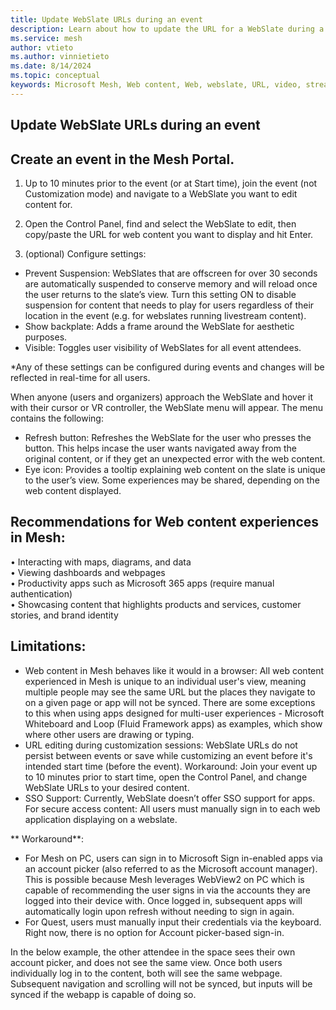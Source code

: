 ```yaml
---
title: Update WebSlate URLs during an event
description: Learn about how to update the URL for a WebSlate during a Mesh event.
ms.service: mesh
author: vtieto
ms.author: vinnietieto
ms.date: 8/14/2024
ms.topic: conceptual
keywords: Microsoft Mesh, Web content, Web, webslate, URL, video, streaming video, whiteboard
---
```


## Update WebSlate URLs during an event

## Create an event in the Mesh Portal.  

1. Up to 10 minutes prior to the event (or at Start time), join the event (not Customization mode) and navigate to a WebSlate you want to edit content for.  
 
1. Open the Control Panel, find and select the WebSlate to edit, then copy/paste the URL for web content you want to display and hit Enter. 
 
 
4. (optional) Configure settings: 

- Prevent Suspension: WebSlates that are offscreen for over 30 seconds are automatically suspended to conserve memory and will reload once the user returns to the slate’s view. Turn this setting ON to disable suspension for content that needs to play for users regardless of their location in the event (e.g. for webslates running livestream content).  
- Show backplate: Adds a frame around the WebSlate for aesthetic purposes.  
- Visible: Toggles user visibility of WebSlates for all event attendees. 

*Any of these settings can be configured during events and changes will be reflected in real-time for all users.  

When anyone (users and organizers) approach the WebSlate and hover it with their cursor or VR controller, the WebSlate menu will appear. The menu contains the following:  

- Refresh button: Refreshes the WebSlate for the user who presses the button. This helps incase the user wants navigated away from the original content, or if they get an unexpected error with the web content.  
- Eye icon: Provides a tooltip explaining web content on the slate is unique to the user’s view. Some experiences may be shared, depending on the web content displayed.    
 
## Recommendations for Web content experiences in Mesh:

•	Interacting with maps, diagrams, and data  
•	Viewing dashboards and webpages  
•	Productivity apps such as Microsoft 365 apps (require manual authentication)  
•	Showcasing content that highlights products and services, customer stories, and brand identity 
 
## Limitations:  

- Web content in Mesh behaves like it would in a browser: All web content experienced in Mesh is unique to an individual user's view, meaning multiple people may see the same URL but the places they navigate to on a given page or app will not be synced. There are some exceptions to this when using apps designed for multi-user experiences - Microsoft Whiteboard and Loop (Fluid Framework apps) as examples, which show where other users are drawing or typing.  
- URL editing during customization sessions: WebSlate URLs do not persist between events or save while customizing an event before it's intended start time (before the event). Workaround: Join your event up to 10 minutes prior to start time, open the Control Panel, and change WebSlate URLs to your desired content.  
- SSO Support: Currently, WebSlate doesn’t offer SSO support for apps. For secure access content: All users must manually sign in to each web application displaying on a webslate.  
 
** Workaround**:

- For Mesh on PC, users can sign in to Microsoft Sign in-enabled apps via an account picker (also referred to as the Microsoft account manager). This is possible because Mesh leverages WebView2 on PC which is capable of recommending the user signs in via the accounts they are logged into their device with. Once logged in, subsequent apps will automatically login upon refresh without needing to sign in again. 
- For Quest, users must manually input their credentials via the keyboard. Right now, there is no option for Account picker-based sign-in.  
 
In the below example, the other attendee in the space sees their own account picker, and does not see the same view. Once both users individually log in to the content, both will see the same webpage. Subsequent navigation and scrolling will not be synced, but inputs will be synced if the webapp is capable of doing so.  